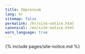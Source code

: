 ```yaml
---
title: Impressum
lang: hr
sitemap: false
permalink: /hr/site-notice.html
canonical: /en/site-notice.html
warn_language: true
---
```


{% include pages/site-notice.md %}
